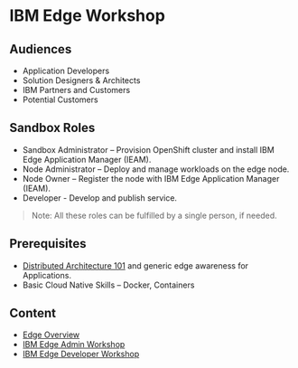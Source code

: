 # IBM Edge Workshop

## Audiences
- Application Developers
- Solution Designers & Architects
- IBM Partners and Customers
- Potential Customers

## Sandbox Roles
- Sandbox Administrator – Provision OpenShift cluster and install IBM Edge Application Manager (IEAM).
- Node Administrator – Deploy and manage workloads on the edge node.
- Node Owner – Register the node with IBM Edge Application Manager (IEAM).
- Developer - Develop and publish service.

> Note: All these roles can be fulfilled by a single person, if needed.

## Prerequisites
- [Distributed Architecture 101](https://www.ibm.com/cloud/blog/understanding-distributed-cloud-architecture-the-basics) 
and generic edge awareness for Applications.
- Basic Cloud Native Skills – Docker, Containers

## Content
- [Edge Overview](docs/edge-overview.md)
- [IBM Edge Admin Workshop](docs/edge-workshop-admin.md)
- [IBM Edge Developer Workshop](docs/edge-workshop-developer.md)